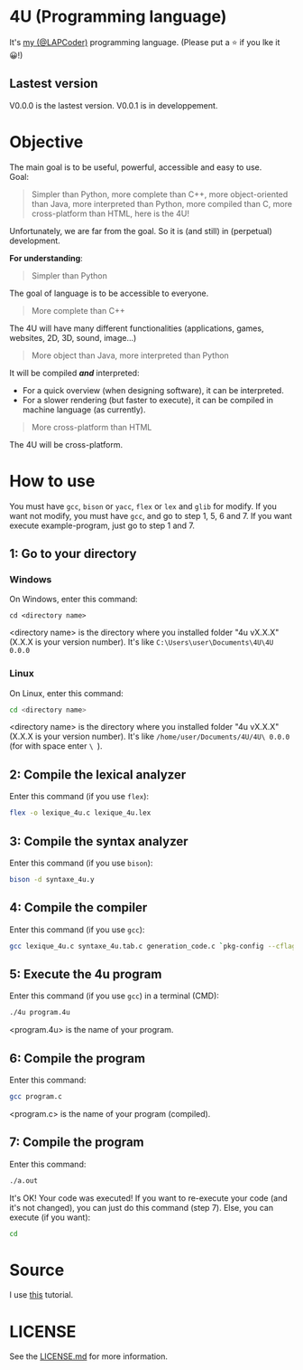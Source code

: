 # 4U (Programming language)

It's [my (@LAPCoder)](https://github.com/LAPCoder) programming language.
(Please put a ⭐ if you lke it 😀!)

## Lastest version

V0.0.0 is the lastest version.
V0.0.1 is in developpement.

# Objective

The main goal is to be useful, powerful, accessible and easy to use. <br />
Goal:
> Simpler than Python, more complete than C++, more object-oriented than Java, more interpreted than Python, more compiled than C, more cross-platform than HTML, here is the 4U!

Unfortunately, we are far from the goal.
So it is (and still) in (perpetual) development.

**For understanding**:

> Simpler than Python

The goal of language is to be accessible to everyone.

> More complete than C++

The 4U will have many different functionalities (applications, games, websites, 2D, 3D, sound, image...)

> More object than Java, more interpreted than Python

It will be compiled ***and*** interpreted:
- For a quick overview (when designing software), it can be interpreted.
- For a slower rendering (but faster to execute), it can be compiled in machine language (as currently).

> More cross-platform than HTML

The 4U will be cross-platform.

<!-- TODO : Mettre # Keywords -->

<!-- 
# How to install
Met le ici
-->
# How to use

You must have ```gcc```, ```bison``` or ```yacc```, ```flex``` or ```lex``` and ```glib``` for modify.
If you want not modify, you must have ```gcc```, and go to step 1, 5, 6 and 7.
If you want execute example-program, just go to step 1 and 7.

## 1: Go to your directory

### Windows

On Windows, enter this command:
```batch
cd <directory name>
```
\<directory name\> is the directory where you installed folder "4u vX.X.X" (X.X.X is your version number).
It's like ```C:\Users\user\Documents\4U\4U 0.0.0```

### Linux

On Linux, enter this command:
```bash
cd <directory name>
```
\<directory name\> is the directory where you installed folder "4u vX.X.X" (X.X.X is your version number).
It's like ```/home/user/Documents/4U/4U\ 0.0.0``` (for with space enter ```\ ```).

## 2: Compile the lexical analyzer
  
Enter this command (if you use ```flex```):
```bash
flex -o lexique_4u.c lexique_4u.lex
```
## 3: Compile the syntax analyzer
  
Enter this command (if you use ```bison```):
```bash
bison -d syntaxe_4u.y
```

## 4: Compile the compiler
  
Enter this command (if you use ```gcc```):
```bash
gcc lexique_4u.c syntaxe_4u.tab.c generation_code.c `pkg-config --cflags --libs glib-2.0` -o 4u
```

## 5: Execute the 4u program

Enter this command (if you use ```gcc```) in a terminal (CMD):
```bash
./4u program.4u
```
\<program.4u\> is the name of your program.

## 6: Compile the program

Enter this command:
```bash
gcc program.c
```
\<program.c\> is the name of your program (compiled).

## 7: Compile the program

Enter this command:
```bash
./a.out
```
It's OK! Your code was executed! If you want to re-execute your code (and it's not changed), you can just do this command (step 7).
Else, you can execute (if you want):
```bash
cd
```

# Source

I use [this](https://totodu.net/Compilation/Compilation) tutorial.

# LICENSE

See the [LICENSE.md](https://github.com/LAPCoder/4U-Programming-language/blob/main/LICENSE.md) for more information.
